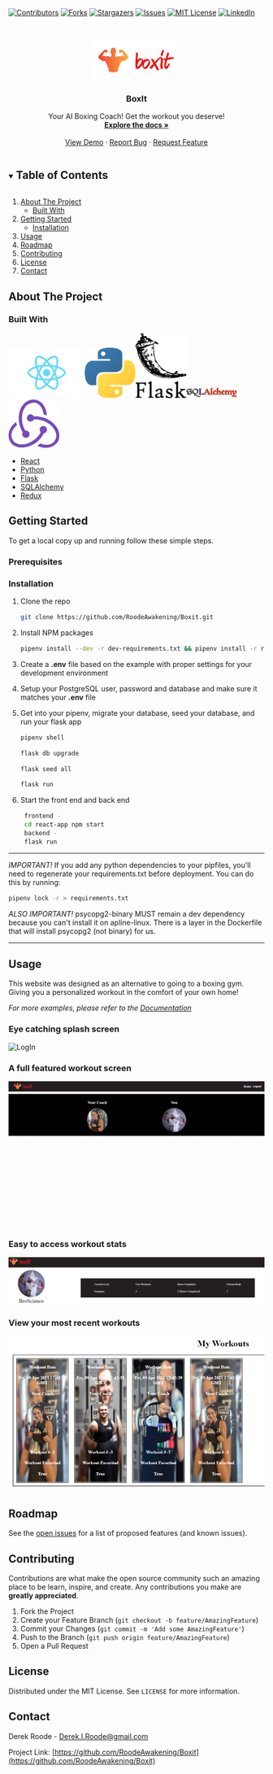 <!--
*** Thanks for checking out the Best-README-Template. If you have a suggestion
*** that would make this better, please fork the repo and create a pull request
*** or simply open an issue with the tag "enhancement".
*** Thanks again! Now go create something AMAZING! :D
***
***
***
*** To avoid retyping too much info. Do a search and replace for the following:
*** RoodeAwakening, Boxit, twitter_handle, derek.i.roode@gmail.com, BoxIt, Your AI Boxing Coach! Get the workout you deserve!
-->



<!-- PROJECT SHIELDS -->
<!--
*** I'm using markdown "reference style" links for readability.
*** Reference links are enclosed in brackets [ ] instead of parentheses ( ).
*** See the bottom of this document for the declaration of the reference variables
*** for contributors-url, forks-url, etc. This is an optional, concise syntax you may use.
*** https://www.markdownguide.org/basic-syntax/#reference-style-links
-->
[![Contributors][contributors-shield]][contributors-url]
[![Forks][forks-shield]][forks-url]
[![Stargazers][stars-shield]][stars-url]
[![Issues][issues-shield]][issues-url]
[![MIT License][license-shield]][license-url]
[![LinkedIn][linkedin-shield]][linkedin-url]




<!-- PROJECT LOGO -->
<br />
<p align="center">
  <a href="https://github.com/RoodeAwakening/Boxit">
    <img src="gitImages/boxit_logo.png" alt="Logo" width="180" height="80">
  </a>

  <h3 align="center">BoxIt</h3>

  <p align="center">
    Your AI Boxing Coach! Get the workout you deserve!
    <br />
    <a href="https://github.com/RoodeAwakening/Boxit"><strong>Explore the docs »</strong></a>
    <br />
    <br />
    <a href="https://github.com/RoodeAwakening/Boxit">View Demo</a>
    ·
    <a href="https://github.com/RoodeAwakening/Boxit/issues">Report Bug</a>
    ·
    <a href="https://github.com/RoodeAwakening/Boxit/issues">Request Feature</a>
  </p>
</p>



<!-- TABLE OF CONTENTS -->
<details open="open">
  <summary><h2 style="display: inline-block">Table of Contents</h2></summary>
  <ol>
    <li>
      <a href="#about-the-project">About The Project</a>
      <ul>
        <li><a href="#built-with">Built With</a></li>
      </ul>
    </li>
    <li>
      <a href="#getting-started">Getting Started</a>
      <ul>
        <li><a href="#installation">Installation</a></li>
      </ul>
    </li>
    <li><a href="#usage">Usage</a></li>
    <li><a href="#roadmap">Roadmap</a></li>
    <li><a href="#contributing">Contributing</a></li>
    <li><a href="#license">License</a></li>
    <li><a href="#contact">Contact</a></li>

  </ol>
</details>



<!-- ABOUT THE PROJECT -->
## About The Project






### Built With
<img src="gitImages/react.svg " alt="react" width="150"/><img src="gitImages/python.svg " alt="python" width="100"/><img src="gitImages/flask.png " alt="flask" width="100"/><img src="gitImages/sqlalchemy.png " alt="sqlalchemy" width="100"/><img src="gitImages/redux.png " alt="react" width="100"/>





* [React](https://reactjs.org/docs/hooks-effect.html)
* [Python](https://www.python.org/)
* [Flask](https://flask.palletsprojects.com/en/1.1.x/)
* [SQLAlchemy](https://www.sqlalchemy.org/)
* [Redux](https://redux.js.org/)



<!-- GETTING STARTED -->
## Getting Started

To get a local copy up and running follow these simple steps.

### Prerequisites



### Installation

1. Clone the repo
   ```sh
   git clone https://github.com/RoodeAwakening/Boxit.git
   ```
2. Install NPM packages
      ```sh
      pipenv install --dev -r dev-requirements.txt && pipenv install -r requirements.txt
      ```      
3. Create a **.env** file based on the example with proper settings for your
   development environment
4. Setup your PostgreSQL user, password and database and make sure it matches your **.env** file

5. Get into your pipenv, migrate your database, seed your database, and run your flask app

   ```bash
   pipenv shell
   ```

   ```bash
   flask db upgrade
   ```

   ```bash
   flask seed all
   ```

   ```bash
   flask run
   ```  
6. Start the front end and back end
   ```sh
    frontend - 
    cd react-app npm start
    backend - 
    flask run
   ```
***
*IMPORTANT!*
   If you add any python dependencies to your pipfiles, you'll need to regenerate your requirements.txt before deployment.
   You can do this by running:

   ```bash
   pipenv lock -r > requirements.txt
   ```

*ALSO IMPORTANT!*
   psycopg2-binary MUST remain a dev dependency because you can't install it on apline-linux.
   There is a layer in the Dockerfile that will install psycopg2 (not binary) for us.
***


<!-- USAGE EXAMPLES -->
## Usage

This website was designed as an alternative to going to a boxing gym. Giving you a personalized workout in the comfort of your own home!

_For more examples, please refer to the [Documentation](https://example.com)_

### Eye catching splash screen
  <img src="gitImages/readme/box-1.gif" alt="LogIn" >

### A full featured workout screen
  <img src="gitImages/readme/box-2.gif" alt="Workout" >

### Easy to access workout stats
<img src="gitImages/readme/1.PNG" alt="LogIn" >

### View your most recent workouts
<img src="gitImages/readme/2.PNG" alt="LogIn" >




<!-- ROADMAP -->
## Roadmap

See the [open issues](https://github.com/RoodeAwakening/Boxit/issues) for a list of proposed features (and known issues).



<!-- CONTRIBUTING -->
## Contributing

Contributions are what make the open source community such an amazing place to be learn, inspire, and create. Any contributions you make are **greatly appreciated**.

1. Fork the Project
2. Create your Feature Branch (`git checkout -b feature/AmazingFeature`)
3. Commit your Changes (`git commit -m 'Add some AmazingFeature'`)
4. Push to the Branch (`git push origin feature/AmazingFeature`)
5. Open a Pull Request



<!-- LICENSE -->
## License

Distributed under the MIT License. See `LICENSE` for more information.



<!-- CONTACT -->
## Contact

Derek Roode - Derek.I.Roode@gmail.com

Project Link: [https://github.com/RoodeAwakening/Boxit](https://github.com/RoodeAwakening/Boxit)








<!-- MARKDOWN LINKS & IMAGES -->
<!-- https://www.markdownguide.org/basic-syntax/#reference-style-links -->
[contributors-shield]: https://img.shields.io/github/contributors/RoodeAwakening/BoxIt.svg?style=for-the-badge
[contributors-url]: https://github.com/RoodeAwakening/BoxIt/graphs/contributors
[forks-shield]: https://img.shields.io/github/forks/RoodeAwakening/BoxIt.svg?style=for-the-badge
[forks-url]: https://github.com/RoodeAwakening/BoxIt/network/members
[stars-shield]: https://img.shields.io/github/stars/RoodeAwakening/BoxIt.svg?style=for-the-badge
[stars-url]: https://github.com/RoodeAwakening/BoxIt/stargazers
[issues-shield]: https://img.shields.io/github/issues/RoodeAwakening/BoxIt.svg?style=for-the-badge
[issues-url]: https://github.com/RoodeAwakening/BoxIt/issues
[license-shield]: https://img.shields.io/github/license/RoodeAwakening/BoxIt.svg?style=for-the-badge
[license-url]: https://github.com/RoodeAwakening/BoxIt/blob/master/LICENSE.txt
[linkedin-shield]: https://img.shields.io/badge/-LinkedIn-black.svg?style=for-the-badge&logo=linkedin&colorB=555
[linkedin-url]: https://www.linkedin.com/in/derek-roode-9014a796/

